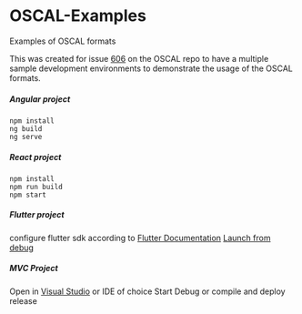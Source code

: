 # OSCAL-Examples
Examples of OSCAL formats

This was created for issue [606](https://github.com/usnistgov/OSCAL/issues/606) on the OSCAL repo to have a multiple sample development environments to demonstrate the usage of the OSCAL formats.

##### Angular project 
```
npm install
ng build
ng serve
```

##### React project
```
npm install
npm run build
npm start
```

##### Flutter project
configure flutter sdk according to [Flutter Documentation](https://flutter.dev/docs/get-started/install)
[Launch from debug](https://flutter.dev/docs/get-started/test-drive)

##### MVC Project
Open in [Visual Studio](https://visualstudio.microsoft.com/thank-you-downloading-visual-studio/?sku=Community&rel=16) or IDE of choice
Start Debug or compile and deploy release
